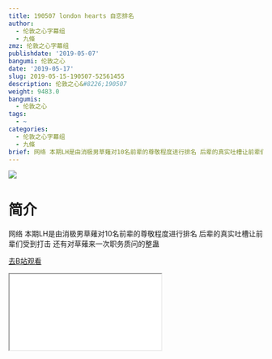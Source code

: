 ```yaml
---
title: 190507 london hearts 自恋排名
author:
  - 伦敦之心字幕组
  - 九條
zmz: 伦敦之心字幕组
publishdate: '2019-05-07'
bangumi: 伦敦之心
date: '2019-05-17'
slug: 2019-05-15-190507-52561455
description: 伦敦之心&#8226;190507
weight: 9483.0
bangumis:
  - 伦敦之心
tags:
  - ~
categories:
  - 伦敦之心字幕组
  - 九條
brief: 网络 本期LH是由消极男草薙对10名前辈的尊敬程度进行排名 后辈的真实吐槽让前辈们受到打击 还有对草薙来一次职务质问的整蛊
---
```

![](https://raw.githubusercontent.com/tcgriffith/owaraisite/master/static/tmpimg/79888ffe19e284bf999c4c059740906acddcc518.jpg.480.jpg)
# 简介  
网络
本期LH是由消极男草薙对10名前辈的尊敬程度进行排名 后辈的真实吐槽让前辈们受到打击 还有对草薙来一次职务质问的整蛊  

[去B站观看](https://www.bilibili.com/video/av52561455/)
<div class ="resp-container"><iframe class="testiframe" src="//player.bilibili.com/player.html?aid=52561455"", scrolling="no", allowfullscreen="true" > </iframe></div> 
